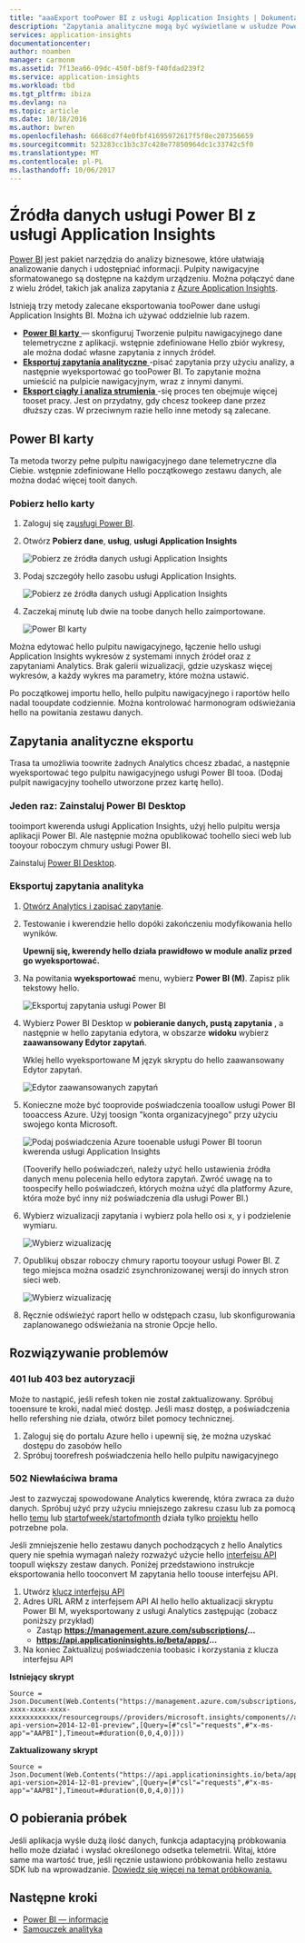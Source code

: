 ```yaml
---
title: "aaaExport tooPower BI z usługi Application Insights | Dokumentacja firmy Microsoft"
description: "Zapytania analityczne mogą być wyświetlane w usłudze Power BI."
services: application-insights
documentationcenter: 
author: noamben
manager: carmonm
ms.assetid: 7f13ea66-09dc-450f-b8f9-f40fdad239f2
ms.service: application-insights
ms.workload: tbd
ms.tgt_pltfrm: ibiza
ms.devlang: na
ms.topic: article
ms.date: 10/18/2016
ms.author: bwren
ms.openlocfilehash: 6668cd7f4e0fbf41695972617f5f8ec207356659
ms.sourcegitcommit: 523283cc1b3c37c428e77850964dc1c33742c5f0
ms.translationtype: MT
ms.contentlocale: pl-PL
ms.lasthandoff: 10/06/2017
---
```

# <a name="feed-power-bi-from-application-insights"></a>Źródła danych usługi Power BI z usługi Application Insights
[Power BI](http://www.powerbi.com/) jest pakiet narzędzia do analizy biznesowe, które ułatwiają analizowanie danych i udostępniać informacji. Pulpity nawigacyjne sformatowanego są dostępne na każdym urządzeniu. Można połączyć dane z wielu źródeł, takich jak analiza zapytania z [Azure Application Insights](app-insights-overview.md).

Istnieją trzy metody zalecane eksportowania tooPower dane usługi Application Insights BI. Można ich używać oddzielnie lub razem.

* [**Power BI karty** ](#power-pi-adapter) — skonfiguruj Tworzenie pulpitu nawigacyjnego dane telemetryczne z aplikacji. wstępnie zdefiniowane Hello zbiór wykresy, ale można dodać własne zapytania z innych źródeł.
* [**Eksportuj zapytania analityczne** ](#export-analytics-queries) -pisać zapytania przy użyciu analizy, a następnie wyeksportować go tooPower BI. To zapytanie można umieścić na pulpicie nawigacyjnym, wraz z innymi danymi.
* [**Eksport ciągły i analiza strumienia** ](app-insights-export-stream-analytics.md) -się proces ten obejmuje więcej tooset pracy. Jest on przydatny, gdy chcesz tookeep dane przez dłuższy czas. W przeciwnym razie hello inne metody są zalecane.

## <a name="power-bi-adapter"></a>Power BI karty
Ta metoda tworzy pełne pulpitu nawigacyjnego dane telemetryczne dla Ciebie. wstępnie zdefiniowane Hello początkowego zestawu danych, ale można dodać więcej tooit danych.

### <a name="get-hello-adapter"></a>Pobierz hello karty
1. Zaloguj się za[usługi Power BI](https://app.powerbi.com/).
2. Otwórz **Pobierz dane**, **usług**, **usługi Application Insights**
   
    ![Pobierz ze źródła danych usługi Application Insights](./media/app-insights-export-power-bi/power-bi-adapter.png)
3. Podaj szczegóły hello zasobu usługi Application Insights.
   
    ![Pobierz ze źródła danych usługi Application Insights](./media/app-insights-export-power-bi/azure-subscription-resource-group-name.png)
4. Zaczekaj minutę lub dwie na toobe danych hello zaimportowane.
   
    ![Power BI karty](./media/app-insights-export-power-bi/010.png)

Można edytować hello pulpitu nawigacyjnego, łączenie hello usługi Application Insights wykresów z systemami innych źródeł oraz z zapytaniami Analytics. Brak galerii wizualizacji, gdzie uzyskasz więcej wykresów, a każdy wykres ma parametry, które można ustawić.

Po początkowej importu hello, hello pulpitu nawigacyjnego i raportów hello nadal tooupdate codziennie. Można kontrolować harmonogram odświeżania hello na powitania zestawu danych.

## <a name="export-analytics-queries"></a>Zapytania analityczne eksportu
Trasa ta umożliwia toowrite żadnych Analytics chcesz zbadać, a następnie wyeksportować tego pulpitu nawigacyjnego usługi Power BI tooa. (Dodaj pulpit nawigacyjny toohello utworzone przez kartę hello).

### <a name="one-time-install-power-bi-desktop"></a>Jeden raz: Zainstaluj Power BI Desktop
tooimport kwerenda usługi Application Insights, użyj hello pulpitu wersja aplikacji Power BI. Ale następnie można opublikować toohello sieci web lub tooyour roboczym chmury usługi Power BI. 

Zainstaluj [Power BI Desktop](https://powerbi.microsoft.com/en-us/desktop/).

### <a name="export-an-analytics-query"></a>Eksportuj zapytania analityka
1. [Otwórz Analytics i zapisać zapytanie](app-insights-analytics-tour.md).
2. Testowanie i kwerendzie hello dopóki zakończeniu modyfikowania hello wyników.

   **Upewnij się, kwerendy hello działa prawidłowo w module analiz przed go wyeksportować.**
3. Na powitania **wyeksportować** menu, wybierz **Power BI (M)**. Zapisz plik tekstowy hello.
   
    ![Eksportuj zapytania usługi Power BI](./media/app-insights-export-power-bi/analytics-export-power-bi.png)
4. Wybierz Power BI Desktop w **pobieranie danych, pustą zapytania** , a następnie w hello zapytania edytora, w obszarze **widoku** wybierz **zaawansowany Edytor zapytań**.

    Wklej hello wyeksportowane M język skryptu do hello zaawansowany Edytor zapytań.

    ![Edytor zaawansowanych zapytań](./media/app-insights-export-power-bi/power-bi-import-analytics-query.png)

1. Konieczne może być tooprovide poświadczenia tooallow usługi Power BI tooaccess Azure. Użyj toosign "konta organizacyjnego" przy użyciu swojego konta Microsoft.
   
    ![Podaj poświadczenia Azure tooenable usługi Power BI toorun kwerenda usługi Application Insights](./media/app-insights-export-power-bi/power-bi-import-sign-in.png)

    (Tooverify hello poświadczeń, należy użyć hello ustawienia źródła danych menu polecenia hello edytora zapytań. Zwróć uwagę na to toospecify hello poświadczeń, których można użyć dla platformy Azure, która może być inny niż poświadczenia dla usługi Power BI.)
2. Wybierz wizualizacji zapytania i wybierz pola hello osi x, y i podzielenie wymiaru.
   
    ![Wybierz wizualizację](./media/app-insights-export-power-bi/power-bi-analytics-visualize.png)
3. Opublikuj obszar roboczy chmury raportu tooyour usługi Power BI. Z tego miejsca można osadzić zsynchronizowanej wersji do innych stron sieci web.
   
    ![Wybierz wizualizację](./media/app-insights-export-power-bi/publish-power-bi.png)
4. Ręcznie odświeżyć raport hello w odstępach czasu, lub skonfigurowania zaplanowanego odświeżania na stronie Opcje hello.

## <a name="troubleshooting"></a>Rozwiązywanie problemów

### <a name="401-or-403-unauthorized"></a>401 lub 403 bez autoryzacji 
Może to nastąpić, jeśli refesh token nie został zaktualizowany. Spróbuj tooensure te kroki, nadal mieć dostęp. Jeśli masz dostęp, a poświadczenia hello refershing nie działa, otwórz bilet pomocy technicznej.

1. Zaloguj się do portalu Azure hello i upewnij się, że można uzyskać dostępu do zasobów hello
2. Spróbuj toorefresh poświadczenia hello hello pulpitu nawigacyjnego

### <a name="502-bad-gateway"></a>502 Niewłaściwa brama
Jest to zazwyczaj spowodowane Analytics kwerendę, która zwraca za dużo danych. Spróbuj użyć przy użyciu mniejszego zakresu czasu lub za pomocą hello [temu](https://docs.microsoft.com/en-us/azure/application-insights/app-insights-analytics-reference#ago) lub [startofweek/startofmonth](https://docs.microsoft.com/en-us/azure/application-insights/app-insights-analytics-reference#startofweek) działa tylko [projektu](https://docs.microsoft.com/en-us/azure/application-insights/app-insights-analytics-reference#project-operator) hello potrzebne pola.

Jeśli zmniejszenie hello zestawu danych pochodzących z hello Analytics query nie spełnia wymagań należy rozważyć użycie hello [interfejsu API](https://dev.applicationinsights.io/documentation/overview) toopull większy zestaw danych. Poniżej przedstawiono instrukcje eksportowania hello tooconvert M zapytania hello toouse interfejsu API.

1. Utwórz [klucz interfejsu API](https://dev.applicationinsights.io/documentation/Authorization/API-key-and-App-ID)
2. Adres URL ARM z interfejsem API AI hello hello aktualizacji skryptu Power BI M, wyeksportowany z usługi Analytics zastępując (zobacz poniższy przykład)
   * Zastąp **https://management.azure.com/subscriptions/...**
   * **https://api.applicationinsights.io/beta/apps/...**
3. Na koniec Zaktualizuj poświadczenia toobasic i korzystania z klucza interfejsu API
  

**Istniejący skrypt**
 ```
 Source = Json.Document(Web.Contents("https://management.azure.com/subscriptions/xxxxxxxx-xxxx-xxxx-xxxx-xxxxxxxxxxxx/resourcegroups//providers/microsoft.insights/components//api/query?api-version=2014-12-01-preview",[Query=[#"csl"="requests",#"x-ms-app"="AAPBI"],Timeout=#duration(0,0,4,0)]))
 ```
**Zaktualizowany skrypt**
 ```
 Source = Json.Document(Web.Contents("https://api.applicationinsights.io/beta/apps/<APPLICATION_ID>/query?api-version=2014-12-01-preview",[Query=[#"csl"="requests",#"x-ms-app"="AAPBI"],Timeout=#duration(0,0,4,0)]))
 ```

## <a name="about-sampling"></a>O pobierania próbek
Jeśli aplikacja wyśle dużą ilość danych, funkcja adaptacyjną próbkowania hello może działać i wysłać określonego odsetka telemetrii. Witaj, które same ma wartość true, jeśli ręcznie ustawiono próbkowania hello zestawu SDK lub na wprowadzanie. [Dowiedz się więcej na temat próbkowania.](app-insights-sampling.md)


## <a name="next-steps"></a>Następne kroki
* [Power BI — informacje](http://www.powerbi.com/learning/)
* [Samouczek analityka](app-insights-analytics-tour.md)

